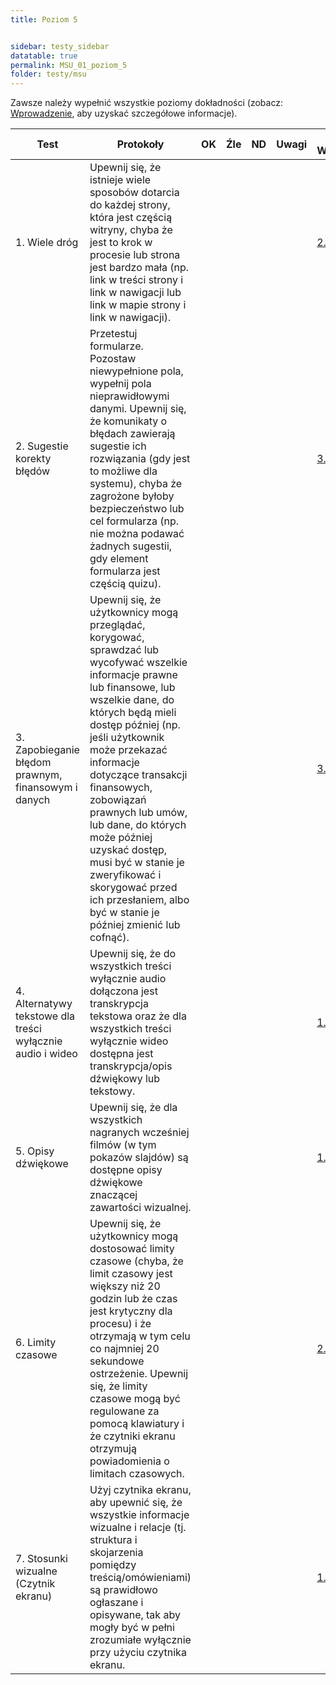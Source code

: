 ```yaml
---
title: Poziom 5


sidebar: testy_sidebar
datatable: true
permalink: MSU_01_poziom_5
folder: testy/msu
---
```




Zawsze należy wypełnić wszystkie poziomy dokładności (zobacz: [Wprowadzenie](MSU_00_wprowadzenie), aby uzyskać szczegółowe informacje).

| Test        | Protokoły                    |OK|Źle|ND| Uwagi  |KS WCAG|
|-------------|------------------------------|--|---|--|--------|--------|
|1. Wiele dróg|Upewnij się, że istnieje wiele sposobów dotarcia do każdej strony, która jest częścią witryny, chyba że jest to krok w procesie lub strona jest bardzo mała (np. link w treści strony i link w nawigacji lub link w mapie strony i link w nawigacji).| | | | |[2.4.5](https://wcag.lepszyweb.pl/#multiple-ways)|
|2. Sugestie korekty błędów|Przetestuj formularze. Pozostaw niewypełnione pola, wypełnij pola nieprawidłowymi danymi. Upewnij się, że komunikaty o błędach zawierają sugestie ich rozwiązania (gdy jest to możliwe dla systemu), chyba że zagrożone byłoby  bezpieczeństwo lub cel formularza (np. nie można podawać żadnych sugestii, gdy element formularza jest częścią quizu). | | | | |[3.3.3](https://wcag.lepszyweb.pl/#error-suggestion)|
|3. Zapobieganie błędom prawnym, finansowym i danych|Upewnij się, że użytkownicy mogą przeglądać, korygować, sprawdzać lub wycofywać wszelkie informacje prawne lub finansowe, lub wszelkie dane, do których będą mieli dostęp później (np. jeśli użytkownik może przekazać informacje dotyczące transakcji finansowych, zobowiązań prawnych lub umów, lub dane, do których może później uzyskać dostęp, musi być w stanie je zweryfikować i skorygować przed ich przesłaniem, albo być w stanie je później zmienić lub cofnąć).| | | | |[3.3.4](https://wcag.lepszyweb.pl/#error-prevention-legal-financial-data)|
|4. Alternatywy tekstowe dla treści wyłącznie audio i wideo|Upewnij się, że do wszystkich treści wyłącznie audio dołączona jest transkrypcja tekstowa oraz że dla wszystkich treści wyłącznie wideo dostępna jest transkrypcja/opis dźwiękowy lub tekstowy.| | | | |[1.2.1](https://wcag.lepszyweb.pl/#audio-only-and-video-only-prerecorded)|
|5. Opisy dźwiękowe|Upewnij się, że dla wszystkich nagranych wcześniej filmów (w tym pokazów slajdów) są dostępne opisy dźwiękowe znaczącej zawartości wizualnej.| | | | |[1.2.5](https://wcag.lepszyweb.pl/#audio-description-prerecorded)|
|6. Limity czasowe|Upewnij się, że użytkownicy mogą dostosować limity czasowe (chyba, że limit czasowy jest większy niż 20 godzin lub że czas jest krytyczny dla procesu) i że otrzymają w tym celu co najmniej 20 sekundowe ostrzeżenie. Upewnij się, że limity czasowe mogą być regulowane za pomocą klawiatury i że czytniki ekranu otrzymują powiadomienia o limitach czasowych.| | | | |[2.2.1](https://wcag.lepszyweb.pl/#timing-adjustable)|
|7. Stosunki wizualne (Czytnik ekranu)|Użyj czytnika ekranu, aby upewnić się, że wszystkie informacje wizualne i relacje (tj. struktura i skojarzenia pomiędzy treścią/omówieniami) są prawidłowo ogłaszane i opisywane, tak aby mogły być w pełni zrozumiałe wyłącznie przy użyciu czytnika ekranu.| | | | |[1.3.1](https://wcag.lepszyweb.pl/#info-and-relationships)|

